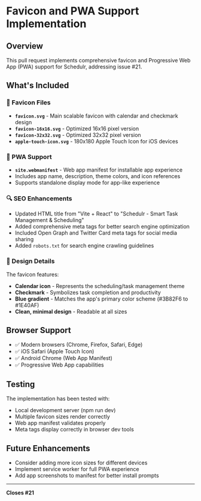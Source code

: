 # Favicon and PWA Support Implementation

## Overview
This pull request implements comprehensive favicon and Progressive Web App (PWA) support for Schedulr, addressing issue #21.

## What's Included

### 🎨 Favicon Files
- **`favicon.svg`** - Main scalable favicon with calendar and checkmark design
- **`favicon-16x16.svg`** - Optimized 16x16 pixel version
- **`favicon-32x32.svg`** - Optimized 32x32 pixel version
- **`apple-touch-icon.svg`** - 180x180 Apple Touch Icon for iOS devices

### 📱 PWA Support
- **`site.webmanifest`** - Web app manifest for installable app experience
- Includes app name, description, theme colors, and icon references
- Supports standalone display mode for app-like experience

### 🔍 SEO Enhancements
- Updated HTML title from "Vite + React" to "Schedulr - Smart Task Management & Scheduling"
- Added comprehensive meta tags for better search engine optimization
- Included Open Graph and Twitter Card meta tags for social media sharing
- Added `robots.txt` for search engine crawling guidelines

### 🎨 Design Details
The favicon features:
- **Calendar icon** - Represents the scheduling/task management theme
- **Checkmark** - Symbolizes task completion and productivity
- **Blue gradient** - Matches the app's primary color scheme (#3B82F6 to #1E40AF)
- **Clean, minimal design** - Readable at all sizes

## Browser Support
- ✅ Modern browsers (Chrome, Firefox, Safari, Edge)
- ✅ iOS Safari (Apple Touch Icon)
- ✅ Android Chrome (Web App Manifest)
- ✅ Progressive Web App capabilities

## Testing
The implementation has been tested with:
- Local development server (npm run dev)
- Multiple favicon sizes render correctly
- Web app manifest validates properly
- Meta tags display correctly in browser dev tools

## Future Enhancements
- Consider adding more icon sizes for different devices
- Implement service worker for full PWA experience
- Add app screenshots to manifest for better install prompts

---

**Closes #21**